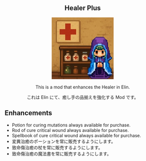 <h2 align="center">
  Healer Plus
</h2>

<div align="center">
  <a href="https://steamcommunity.com/sharedfiles/filedetails/?id=3549404933">
    <img alt="草原の上に立てられた十字架ドット絵" src="preview.jpg" width="200" height="200">
  </a>
</div>

<div align="center">
  <p>This is a mod that enhances the Healer in Elin.</p>
  <p>これは Elin にて、癒し手の品揃えを強化する Mod です。</p>
</div>

## Enhancements
* Potion for curing mutations always available for purchase.
* Rod of cure critical wound always available for purchase.
* Spellbook of cure critical wound always available for purchase.
* 変異治癒のポーションを常に販売するようにします。
* 致命傷治癒の杖を常に販売するようにします。
* 致命傷治癒の魔法書を常に販売するようにします。
